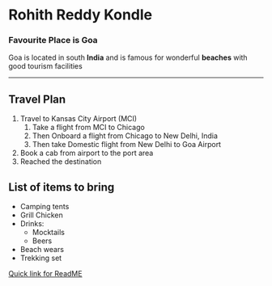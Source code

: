 # Rohith Reddy Kondle

### Favourite Place is Goa

Goa is located in south **India** and is famous for wonderful **beaches** with good tourism facilities

***

## Travel Plan
1. Travel to Kansas City Airport (MCI)
   1. Take a flight from MCI to Chicago
   2. Then Onboard a flight from Chicago to New Delhi, India
   3. Then take Domestic flight from New Delhi to Goa Airport
2. Book a cab from airport to the port area
3. Reached the destination


## List of items to bring
* Camping tents
* Grill Chicken
* Drinks:
  * Mocktails
  * Beers
* Beach wears 
* Trekking set

[Quick link for ReadME](./AboutME.md)